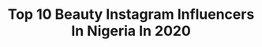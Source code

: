 ---
title: Top 10 Beauty Instagram Influencers In Nigeria In 2020
description: >-
  Find top beauty Instagram influencers in Nigeria in 2020. Most popular hashtags: #explorepage #beauty #fashionista #explore.
platform: Instagram
profiles:
  - username: "tamara.aig"
    fullname: >-
      Tamara |Hair Beauty Fashion🇳🇬
    location: "Nigeria"
    followers: 8482
    engagement: 1198
    commentsToLikes: 0.070096
    id: ck5hdea8mmyju0i11dmzcoeux
    verified: false
    hashtags: "#skincaretips, #contentcreator, #niveang, #nigeriancontentcreator"
  - username: "intelextual"
    fullname: >-
      Alexis O.
    location: "Nigeria"
    followers: 5547
    engagement: 1217
    commentsToLikes: 0.084346
    id: ck5hcwos8kc3b0i11y43vumse
    verified: false
    hashtags: "#merrychristmas, #vacaglow, #wheninlagos, #youglowgirl"
  - username: "trophdoph"
    fullname: >-
      🏆Trophie Douglas🏆
    location: "Nigeria"
    followers: 37581
    engagement: 864
    commentsToLikes: 0.031526
    id: ck5ccz1xai9050i11i8fy5xvz
    verified: false
    hashtags: "#dovepartner, #dovedermacare, #9monthsold, #14weekspregnant"
  - username: "belove_falana"
    fullname: >-
      Ayanfe Falana
    location: "Nigeria"
    followers: 7353
    engagement: 844
    commentsToLikes: 0.077705
    id: ck5zwe33a5yw30i14zhlrnku5
    verified: false
    hashtags: "#yellow, #twerkqueen, #sugarcookiesofinstagram, #explore"
  - username: "whitehotwhitehair"
    fullname: >-
      C A R O L I N E
    location: "Nigeria"
    followers: 27555
    engagement: 560
    commentsToLikes: 0.049044
    id: ck0vvk27epham0i19ri6a6yc5
    verified: false
    hashtags: "#silversister, #graypride, #selfsufficiency, #onebreathatatime"
  - username: "ms_leon"
    fullname: >-
      WINNIE LEON
    location: "Nigeria"
    followers: 228104
    engagement: 377
    commentsToLikes: 0.032449
    id: ck0w66zud76ad0i19hfy9qnfe
    verified: false
    hashtags: "#fashionnova, #ootd, #fashionista, #purr"
  - username: "__maleeyah"
    fullname: >-
      Best Girl 💫
    location: "Nigeria"
    followers: 15703
    engagement: 1207
    commentsToLikes: 0.055857
    id: ck13666r74xxv0i19jy1rsj8s
    verified: false
    hashtags: "#melaninbeauitesunite, #ankarazone, #makeupforblackwomen, #makeupfanatic1"
  - username: "curlyhairedchik"
    fullname: >-
      Kristen Desiree
    location: "Nigeria"
    followers: 13481
    engagement: 1221
    commentsToLikes: 0.019032
    id: ck55lk9ng1ric0i11oxklab8u
    verified: false
    hashtags: "#blackgirlmagic, #weddingsonpoint, #hmxme, #kinkychicks"
  - username: "chinjunwankwo"
    fullname: >-
      CHINJU NWANKWO UDORA
    location: "Nigeria"
    followers: 6477
    engagement: 1082
    commentsToLikes: 0.079368
    id: ck55q1zzybx200i11tcaenkoh
    verified: false
    hashtags: "#dewybrowngirl, #afticanwinenwithstyle, #darkskinbeauties, #anniversarywedding"
  - username: "frances_uche"
    fullname: >-
      FRANCES OFOEDU
    location: "Nigeria"
    followers: 4169
    engagement: 1876
    commentsToLikes: 0.137489
    id: ck6tuva8yimpc0j71y8utuhg6
    verified: false
    hashtags: "#covid, #hotsauce, #skincare, #hotchocolate"
---